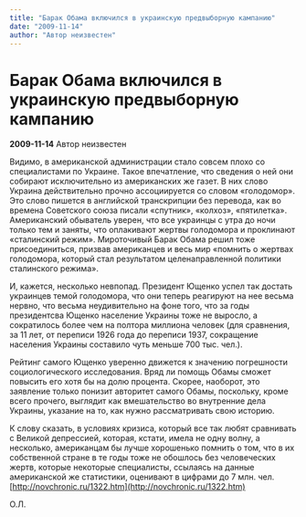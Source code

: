 ```yaml
---
title: "Барак Обама включился в украинскую предвыборную кампанию"
date: "2009-11-14"
author: "Автор неизвестен"
---
```


# Барак Обама включился в украинскую предвыборную кампанию

**2009-11-14** Автор неизвестен

Видимо, в американской администрации стало совсем плохо со специалистами по Украине. Такое впечатление, что сведения о ней они собирают исключительно из американских же газет. В них слово Украина действительно прочно ассоциируется со словом «голодомор». Это слово пишется в английской транскрипции без перевода, как во времена Советского союза писали «спутник», «колхоз», «пятилетка». Американский обыватель уверен, что все украинцы с утра до ночи только тем и заняты, что оплакивают жертвы голодомора и проклинают «сталинский режим». Мироточивый Барак Обама решил тоже присоединиться, призвав американцев и весь мир «помнить о жертвах голодомора, который стал результатом целенаправленной политики сталинского режима».

И, кажется, несколько невпопад. Президент Ющенко успел так достать украинцев темой голодомора, что они теперь реагируют на нее весьма нервно, что весьма неудивительно на фоне того, что за годы президентсва Ющенко население Украины тоже не выросло, а сократилось более чем на полтора миллиона человек (для сравнения, за 11 лет, от переписи 1926 года до переписи 1937, сокращение населения Украины составило чуть меньше 700 тыс. чел.).

Рейтинг самого Ющенко уверенно движется к значению погрешности социологического исследования. Вряд ли помощь Обамы сможет повысить его хотя бы на долю процента. Скорее, наоборот, это заявление только понизит авторитет самого Обамы, поскольку, кроме всего прочего, выглядит как вмешательство во внутренние дела Украины, указание на то, как нужно рассматривать свою историю.

К слову сказать, в условиях кризиса, который все так любят сравнивать с Великой депрессией, которая, кстати, имела не одну волну, а несколько, американцам бы лучше хорошенько помнить о том, что в их собственной стране в те годы тоже не обошлось без человеческих жертв, которые некоторые специалисты, ссылаясь на данные американской же статистики, оценивают в цифрами до 7 млн. чел. [http://novchronic.ru/1322.htm](http://novchronic.ru/1322.htm)

О.Л.
